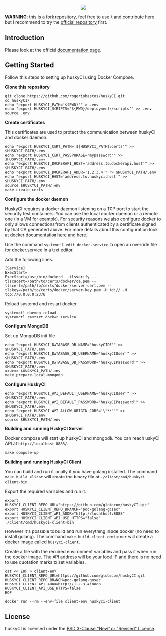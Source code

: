 <p align="center">
  <img src="https://raw.githubusercontent.com/wiki/globocom/huskyCI/images/huskyCI-logo.png" align="center" height="" />
</p>

**WARNING**: this is a fork repository, feel free to use it and contribute here but I recommend to try the [official repository](https://github.com/globocom/huskyCI) first.

## Introduction

Please look at the official [documentation page](https://huskyci.opensource.globo.com/docs/quickstart/overview).

## Getting Started

Follow this steps to setting up huskyCI using Docker Compose.

**Clone this repository**

```
git clone https://github.com/rogeriobastos/huskyCI.git
cd huskyCI/
echo "export HUSKYCI_PATH='${PWD}'" > .env
echo "export HUSKYCI_SCRIPTS='${PWD}/deployments/scripts'" >> .env
source .env
```

**Create certificates**

This certificates are used to protect the communication between huskyCI and docker daemon.

```
echo "export HUSKYCI_CERT_PATH='${HUSKYCI_PATH}/certs'" >> $HUSKYCI_PATH/.env
echo "export HUSKYCI_CERT_PASSPHRASE='mypassword'" >> $HUSKYCI_PATH/.env
echo "export HUSKYCI_DOCKERAPI_HOST='address.to.dockerapi.host'" >> $HUSKYCI_PATH/.env
echo "export HUSKYCI_DOCKERAPI_ADDR='1.2.3.4'" >> $HUSKYCI_PATH/.env
echo "export HUSKYCI_HOST='address.to.huskyci.host'" >> $HUSKYCI_PATH/.env
source $HUSKYCI_PATH/.env
make create-certs
```

**Configure the docker daemon**

HuskyCI requires a docker daemon listening on a TCP port to start the security test containers. You can use the local docker daemon or a remote one (in a VM for example). For security reasons we also configure docker to only allows connections from clients authenticated by a certificate signed by that CA generated above. For more details about this configuration look at docker documentation [here](https://docs.docker.com/engine/install/linux-postinstall/#configure-where-the-docker-daemon-listens-for-connections) and [here](https://docs.docker.com/engine/security/protect-access/#use-tls-https-to-protect-the-docker-daemon-socket).

Use the command `systemctl edit docker.service` to open an override file for docker.service in a text editor.

Add the following lines.

```
[Service]
ExecStart=
ExecStart=/usr/bin/dockerd --tlsverify --tlscacert=/path/to/certs/docker/ca.pem --tlscert=/path/to/certs/docker/server-cert.pem --tlskey=/path/to/certs/docker/server-key.pem -H fd:// -H tcp://0.0.0.0:2376
```

Reload systemd and restart docker.

```
systemctl daemon-reload
systemctl restart docker.service
```

**Configure MongoDB**

Set up MongoDB init file.

```
echo "export HUSKYCI_DATABASE_DB_NAME='huskyCIDB'" >> $HUSKYCI_PATH/.env
echo "export HUSKYCI_DATABASE_DB_USERNAME='huskyCIUser'" >> $HUSKYCI_PATH/.env
echo "export HUSKYCI_DATABASE_DB_PASSWORD='huskyCIPassword'" >> $HUSKYCI_PATH/.env
source $HUSKYCI_PATH/.env
make prepare-local-mongodb
```

**Configure HuskyCI**

```
echo "export HUSKYCI_API_DEFAULT_USERNAME='huskyCIUser'" >> $HUSKYCI_PATH/.env
echo "export HUSKYCI_API_DEFAULT_PASSWORD='huskyCIPassword'" >> $HUSKYCI_PATH/.env
echo "export HUSKYCI_API_ALLOW_ORIGIN_CORS='\"*\"'" >> $HUSKYCI_PATH/.env
source $HUSKYCI_PATH/.env
```

**Building and running HuskyCI Server**

Docker compose will start up huskyCI and mongodb. You can reach uskyCI API at `http://localhost:8888/`.

```
make compose-up
```

**Building and running HuskyCI Client**

You can build and run it locally if you have golang installed.
The command `make build-client` will create the binary file at `./client/cmd/huskyci-client-bin`.

Export the required variables and run it.

```
export HUSKYCI_CLIENT_REPO_URL="https://github.com/globocom/huskyCI.git"
export HUSKYCI_CLIENT_REPO_BRANCH="poc-golang-gosec"
export HUSKYCI_CLIENT_API_ADDR="http://localhost:8888"
export HUSKYCI_CLIENT_API_USE_HTTPS="false"
./client/cmd/huskyci-client-bin
```

However it's possible to build and run everything inside docker (no need to install golang).
The command `make build-client-container` will create a docker image called `huskyci-client`.

Create a file with the required environment variables and pass it when run the docker image.
The API address will be your local IP and there is no need to use quotation marks to set variables.

```
cat << EOF > client-env
HUSKYCI_CLIENT_REPO_URL=https://github.com/globocom/huskyCI.git
HUSKYCI_CLIENT_REPO_BRANCH=poc-golang-gosec
HUSKYCI_CLIENT_API_ADDR=http://1.2.3.4:8888
HUSKYCI_CLIENT_API_USE_HTTPS=false
EOF

docker run --rm --env-file client-env huskyci-client
```

## License

huskyCI is licensed under the [BSD 3-Clause "New" or "Revised" License](https://github.com/globocom/huskyCI/blob/master/LICENSE.md).
